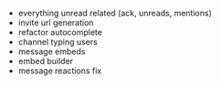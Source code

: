 - everything unread related (ack, unreads, mentions)
- invite url generation
- refactor autocomplete
- channel typing users
- message embeds
- embed builder
- message reactions fix
